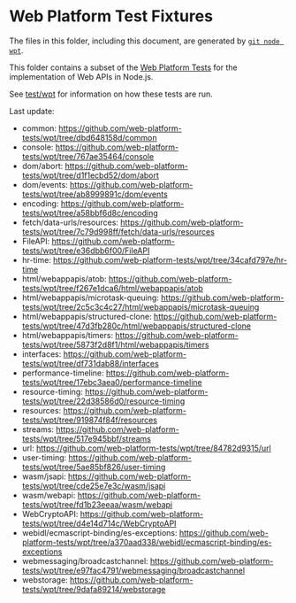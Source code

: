 # Web Platform Test Fixtures

The files in this folder, including this document,
are generated by [`git node wpt`][].

This folder contains a subset of the [Web Platform Tests][] for the
implementation of Web APIs in Node.js.

See [test/wpt](../../wpt/README.md) for information on how these tests are run.

Last update:

- common: https://github.com/web-platform-tests/wpt/tree/dbd648158d/common
- console: https://github.com/web-platform-tests/wpt/tree/767ae35464/console
- dom/abort: https://github.com/web-platform-tests/wpt/tree/d1f1ecbd52/dom/abort
- dom/events: https://github.com/web-platform-tests/wpt/tree/ab8999891c/dom/events
- encoding: https://github.com/web-platform-tests/wpt/tree/a58bbf6d8c/encoding
- fetch/data-urls/resources: https://github.com/web-platform-tests/wpt/tree/7c79d998ff/fetch/data-urls/resources
- FileAPI: https://github.com/web-platform-tests/wpt/tree/e36dbb6f00/FileAPI
- hr-time: https://github.com/web-platform-tests/wpt/tree/34cafd797e/hr-time
- html/webappapis/atob: https://github.com/web-platform-tests/wpt/tree/f267e1dca6/html/webappapis/atob
- html/webappapis/microtask-queuing: https://github.com/web-platform-tests/wpt/tree/2c5c3c4c27/html/webappapis/microtask-queuing
- html/webappapis/structured-clone: https://github.com/web-platform-tests/wpt/tree/47d3fb280c/html/webappapis/structured-clone
- html/webappapis/timers: https://github.com/web-platform-tests/wpt/tree/5873f2d8f1/html/webappapis/timers
- interfaces: https://github.com/web-platform-tests/wpt/tree/df731dab88/interfaces
- performance-timeline: https://github.com/web-platform-tests/wpt/tree/17ebc3aea0/performance-timeline
- resource-timing: https://github.com/web-platform-tests/wpt/tree/22d38586d0/resource-timing
- resources: https://github.com/web-platform-tests/wpt/tree/919874f84f/resources
- streams: https://github.com/web-platform-tests/wpt/tree/517e945bbf/streams
- url: https://github.com/web-platform-tests/wpt/tree/84782d9315/url
- user-timing: https://github.com/web-platform-tests/wpt/tree/5ae85bf826/user-timing
- wasm/jsapi: https://github.com/web-platform-tests/wpt/tree/cde25e7e3c/wasm/jsapi
- wasm/webapi: https://github.com/web-platform-tests/wpt/tree/fd1b23eeaa/wasm/webapi
- WebCryptoAPI: https://github.com/web-platform-tests/wpt/tree/d4e14d714c/WebCryptoAPI
- webidl/ecmascript-binding/es-exceptions: https://github.com/web-platform-tests/wpt/tree/a370aad338/webidl/ecmascript-binding/es-exceptions
- webmessaging/broadcastchannel: https://github.com/web-platform-tests/wpt/tree/e97fac4791/webmessaging/broadcastchannel
- webstorage: https://github.com/web-platform-tests/wpt/tree/9dafa89214/webstorage

[Web Platform Tests]: https://github.com/web-platform-tests/wpt
[`git node wpt`]: https://github.com/nodejs/node-core-utils/blob/main/docs/git-node.md#git-node-wpt
